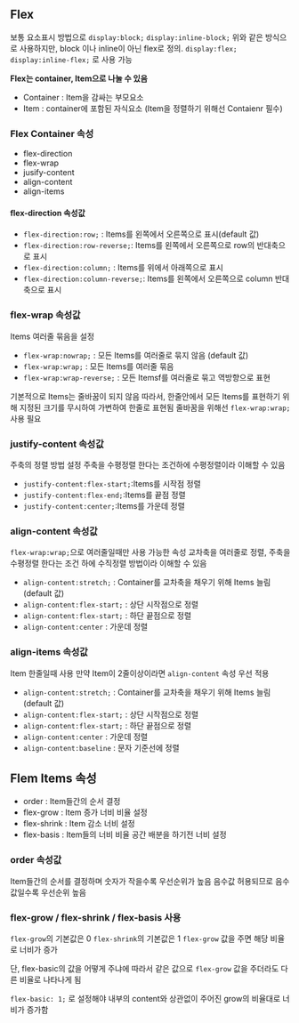 ## Flex

보통 요소표시 방법으로 ```display:block;```  ```display:inline-block;```
위와 같은 방식으로 사용하지만, block 이나 inline이 아닌 flex로 정의.
```display:flex;``` ```display:inline-flex;``` 로 사용 가능


**Flex는 container, Item으로 나눌 수 있음**
- Container : Item을 감싸는 부모요소
- Item : container에 포함된 자식요소 (Item을 정렬하기 위해선 Contaienr 필수)

### Flex Container 속성
- flex-direction
- flex-wrap
- jusify-content
- align-content
- align-items

#### flex-direction 속성값
- ```flex-direction:row;``` : Items를 왼쪽에서 오른쪽으로 표시(default 값)
- ```flex-direction:row-reverse;```: Items를 왼쪽에서 오른쪽으로 row의 반대축으로 표시
- ```flex-direction:column;``` : Items를 위에서 아래쪽으로 표시
- ```flex-direction:column-reverse;```: Items를 왼쪽에서 오른쪽으로 column 반대축으로 표시

### flex-wrap 속성값
Items 여러줄 묶음을 설정
- ```flex-wrap:nowrap;``` : 모든 Items를 여러줄로 묶지 않음 (default 값)
- ```flex-wrap:wrap;``` : 모든 Items를 여러줄 묶음
- ```flex-wrap:wrap-reverse;``` : 모든 Itemsf를 여러줄로 묶고 역방향으로 표현

기본적으로 Items는 줄바꿈이 되지 않음
따라서, 한줄안에서 모든 Items를 표현하기 위해 지정된 크기를 무시하여 가변하여 한줄로 표현됨
줄바꿈을 위해선 ```flex-wrap:wrap;``` 사용 필요

### justify-content 속성값
주축의 정렬 방법 설정
주축을 수평정렬 한다는 조건하에 수평정렬이라 이해할 수 있음
- ```justify-content:flex-start;```:Items를 시작점 정렬
- ```justify-content:flex-end;```:Items를 끝점 정렬
- ```justify-content:center;```:Items를 가운데 정렬

### align-content 속성값
```flex-wrap:wrap;```으로 여러줄일때만 사용 가능한 속성
교차축을 여러줄로 정렬, 주축을 수평정렬 한다는 조건 하에 수직정렬 방법이라 이해할 수 있음
- ```align-content:stretch;``` : Container를 교차축을 채우기 위해 Items 늘림 (default 값)
- ```align-content:flex-start;``` : 상단 시작점으로 정렬
- ```align-content:flex-start;``` : 하단 끝점으로 정렬
- ```align-content:center``` : 가운데 정렬

### align-items 속성값
Item 한줄일때 사용
만약 Item이 2줄이상이라면 ```align-content``` 속성 우선 적용
- ```align-content:stretch;``` : Container를 교차축을 채우기 위해 Items 늘림 (default 값)
- ```align-content:flex-start;``` : 상단 시작점으로 정렬
- ```align-content:flex-start;``` : 하단 끝점으로 정렬
- ```align-content:center``` : 가운데 정렬
- ```align-content:baseline``` : 문자 기준선에 정렬



## Flem Items 속성
- order : Item들간의 순서 결정
- flex-grow : Item 증가 너비 비율 설정
- flex-shrink : Item 감소 너비 설정
- flex-basis : Item들의 너비 비율 공간 배분을 하기전 너비 설정


### order 속성값
Item들간의 순서를 결정하며 숫자가 작을수록 우선순위가 높음
음수값 허용되므로 음수값일수록 우선순위 높음

### flex-grow / flex-shrink / flex-basis 사용
```flex-grow```의 기본값은 0
```flex-shrink```의 기본값은 1
```flex-grow``` 값을 주면 해당 비율로 너비가 증가

단, flex-basic의 값을 어떻게 주냐에 따라서 같은 값으로 ```flex-grow``` 값을 주더라도 다른 비율로 나타나게 됨

```flex-basic: 1;``` 로 설정해야 내부의 content와 상관없이 주어진 grow의 비율대로 너비가 증가함


